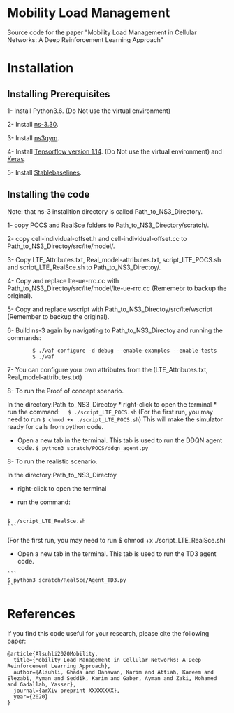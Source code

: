 # Mobility Load Management 
Source code for the paper "Mobility Load Management in Cellular Networks: A Deep Reinforcement Learning Approach"

# Installation
## Installing Prerequisites

1- Install Python3.6. (Do Not use the virtual environment)

2- Install [ns-3.30](https://www.nsnam.org/wiki/Installation).

3- Install [ns3gym](https://github.com/tkn-tub/ns3-gym).

4- Install [Tensorflow version 1.14](https://www.tensorflow.org/install/pip). (Do Not use the virtual environment) and [Keras](https://pypi.org/project/Keras/).

5- Install [Stablebaselines](https://github.com/hill-a/stable-baselines).

## Installing the code

Note: that ns-3 installtion directory is called Path_to_NS3_Directory.

1- copy POCS and RealSce folders to Path_to_NS3_Directory/scratch/.

2- copy cell-individual-offset.h and cell-individual-offset.cc to Path_to_NS3_Directoy/src/lte/model/.

3- Copy LTE_Attributes.txt, Real_model-attributes.txt, script_LTE_POCS.sh and script_LTE_RealSce.sh to Path_to_NS3_Directoy/.

4- Copy and replace lte-ue-rrc.cc with Path_to_NS3_Directoy/src/lte/model/lte-ue-rrc.cc (Rememebr to backup the original).

5- Copy and replace wscript with Path_to_NS3_Directoy/src/lte/wscript (Remember to backup the original).

6- Build ns-3 again by navigating to Path_to_NS3_Directoy and running the commands:
```
		$ ./waf configure -d debug --enable-examples --enable-tests
		$ ./waf
```

  
7- You can configure your own attributes from the (LTE_Attributes.txt, Real_model-attributes.txt)

8- To run the Proof of concept scenario.

   In the directory:Path_to_NS3_Directoy
     * right-click to open the terminal
     * run the command:
        ```  
	$ ./script_LTE_POCS.sh
	```
	(For the first run, you may need to run ```$ chmod +x ./script_LTE_POCS.sh```)
	This will make the simulator ready for calls from python code.


   * Open a new tab in the terminal. This tab is used to run the DDQN agent code. 
	```
	$ python3 scratch/POCS/ddqn_agent.py
	```


 8- To run the realistic scenario.
 
   In the directory:Path_to_NS3_Directoy
   * right-click to open the terminal
   * run the command:
   

        ```
	$ ./script_LTE_RealSce.sh
	```  
   (For the first run, you may need to run $ chmod +x ./script_LTE_RealSce.sh)

   * Open a new tab in the terminal. This tab is used to run the TD3 agent code. 
       
	```
	$ python3 scratch/RealSce/Agent_TD3.py
	```


# References
If you find this code useful for your research, please cite the following paper:
```
@article{Alsuhli2020Mobility,
  title={Mobility Load Management in Cellular Networks: A Deep Reinforcement Learning Approach},
  author={Alsuhli, Ghada and Banawan, Karim and Attiah, Kareem and Elezabi, Ayman and Seddik, Karim and Gaber, Ayman and Zaki, Mohamed and Gadallah, Yasser},
  journal={arXiv preprint XXXXXXXX},
  year={2020}
}
```
